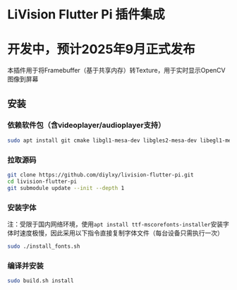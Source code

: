 # LiVision Flutter Pi 插件集成

# 开发中，预计2025年9月正式发布

本插件用于将Framebuffer（基于共享内存）转Texture，用于实时显示OpenCV图像到屏幕

## 安装
### 依赖软件包（含videoplayer/audioplayer支持）
```bash
sudo apt install git cmake libgl1-mesa-dev libgles2-mesa-dev libegl1-mesa-dev libdrm-dev libgbm-dev fontconfig libsystemd-dev libinput-dev libudev-dev libxkbcommon-dev libgstreamer1.0-dev libgstreamer-plugins-base1.0-dev libgstreamer-plugins-bad1.0-dev gstreamer1.0-plugins-base gstreamer1.0-plugins-good gstreamer1.0-plugins-ugly gstreamer1.0-plugins-bad gstreamer1.0-libav gstreamer1.0-alsa
```
### 拉取源码
```bash
git clone https://github.com/diylxy/livision-flutter-pi.git
cd livision-flutter-pi
git submodule update --init --depth 1
```
### 安装字体
注：受限于国内网络环境，使用`apt install ttf-mscorefonts-installer`安装字体时速度极慢，因此采用以下指令直接复制字体文件（每台设备只需执行一次）  
```bash
sudo ./install_fonts.sh
```
### 编译并安装
```bash
sudo build.sh install
```
